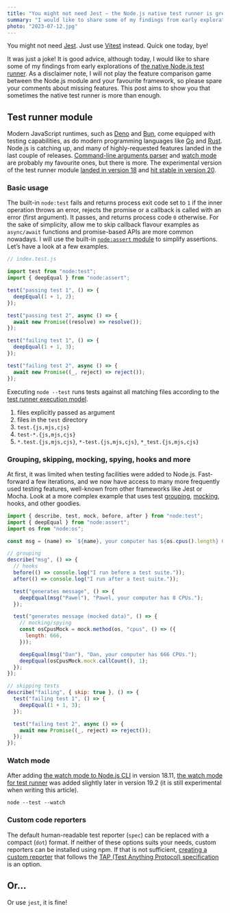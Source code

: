 ```yaml
---
title: "You might not need Jest — the Node.js native test runner is great"
summary: "I would like to share some of my findings from early explorations of the native Node.js test runner. Sometimes it is more than enough, and you might not need a bulky framework."
photo: "2023-07-12.jpg"
---
```


You might not need [Jest](https://jestjs.io). Just use [Vitest](https://vitest.dev) instead. Quick one today, bye!

It was just a joke! It is good advice, although today, I would like to share some of my findings from early explorations of [the native Node.js test runner](https://nodejs.org/api/test.html). As a disclaimer note, I will not play the feature comparison game between the Node.js module and your favourite framework, so please spare your comments about missing features. This post aims to show you that sometimes the native test runner is more than enough.

## Test runner module

Modern JavaScript runtimes, such as [Deno](https://deno.com/runtime) and [Bun](https://bun.sh), come equipped with testing capabilities, as do modern programming languages like [Go](https://golang.org/pkg/testing/) and [Rust](https://doc.rust-lang.org/book/ch11-01-writing-tests.html). Node.js is catching up, and many of highly-requested features landed in the last couple of releases. [Command-line arguments parser](/til-node-js-18-3-comes-with-command-line-arguments-parser/) and [watch mode](/til-node-v18-11-0-comes-with-a-watch-mode-so-you-might-not-need-nodemon/) are probably my favourite ones, but there is more. The experimental version of the test runner module [landed in version 18](https://nodejs.org/en/blog/announcements/v18-release-announce#test-runner-module-(experimental)) and [hit stable in version 20](https://nodejs.org/en/blog/announcements/v20-release-announce#stable-test-runner).

### Basic usage

The built-in `node:test` fails and returns process exit code set to `1` if the inner operation throws an error, rejects the promise or a callback is called with an error (first argument). It passes, and returns process code `0` otherwise. For the sake of simplicity, allow me to skip callback flavour examples as `async/await` functions and promise-based APIs are more common nowadays. I will use the built-in [`node:assert` module](https://nodejs.org/api/assert.html) to simplify assertions. Let’s have a look at a few examples.

```js
// index.test.js

import test from "node:test";
import { deepEqual } from "node:assert";

test("passing test 1", () => {
  deepEqual(1 + 1, 2);
});

test("passing test 2", async () => {
  await new Promise((resolve) => resolve());
});

test("failing test 1", () => {
  deepEqual(1 + 1, 3);
});

test("failing test 2", async () => {
  await new Promise((_, reject) => reject());
});
```

Executing `node --test` runs tests against all matching files according to the [test runner execution model](https://nodejs.org/api/test.html#test-runner-execution-model).

1. files explicitly passed as argument
1. files in the `test` directory
1. `test.{js,mjs,cjs}`
1. `test-*.{js,mjs,cjs}`
1. `*.test.{js,mjs,cjs}`, `*-test.{js,mjs,cjs}`, `*_test.{js,mjs,cjs}`

### Grouping, skipping, mocking, spying, hooks and more

At first, it was limited when testing facilities were added to Node.js. Fast-forward a few iterations, and we now have access to many more frequently used testing features, well-known from other frameworks like Jest or Mocha. Look at a more complex example that uses test [grouping](https://nodejs.org/api/test.html#describeit-syntax), [mocking](https://nodejs.org/api/test.html#mocking), hooks, and other goodies.

```js
import { describe, test, mock, before, after } from "node:test";
import { deepEqual } from "node:assert";
import os from "node:os";

const msg = (name) => `${name}, your computer has ${os.cpus().length} CPUs.`;

// grouping
describe("msg", () => {
  // hooks
  before(() => console.log("I run before a test suite."));
  after(() => console.log("I run after a test suite."));

  test("generates message", () => {
    deepEqual(msg("Pawel"), "Pawel, your computer has 8 CPUs.");
  });

  test("generates message (mocked data)", () => {
    // mocking/spying
    const osCpusMock = mock.method(os, "cpus", () => ({
      length: 666,
    }));

    deepEqual(msg("Dan"), "Dan, your computer has 666 CPUs.");
    deepEqual(osCpusMock.mock.callCount(), 1);
  });
});

// skipping tests
describe("failing", { skip: true }, () => {
  test("failing test 1", () => {
    deepEqual(1 + 1, 3);
  });

  test("failing test 2", async () => {
    await new Promise((_, reject) => reject());
  });
});
```

### Watch mode

After adding [the watch mode to Node.js CLI](/til-node-v18-11-0-comes-with-a-watch-mode-so-you-might-not-need-nodemon/) in version 18.11, [the watch mode for test runner](https://nodejs.org/api/test.html#watch-mode) was added slightly later in version 19.2 (it is still experimental when writing this article).
```
node --test --watch
```

### Custom code reporters

The default human-readable test reporter (`spec`) can be replaced with a compact (`dot`) format. If neither of these options suits your needs, custom reporters can be installed using npm. If that is not sufficient, [creating a custom reporter](https://nodejs.org/api/test.html#custom-reporters) that follows the [TAP (Test Anything Protocol) specification](https://testanything.org) is an option.

## Or…

Or use `jest`, it is fine!
